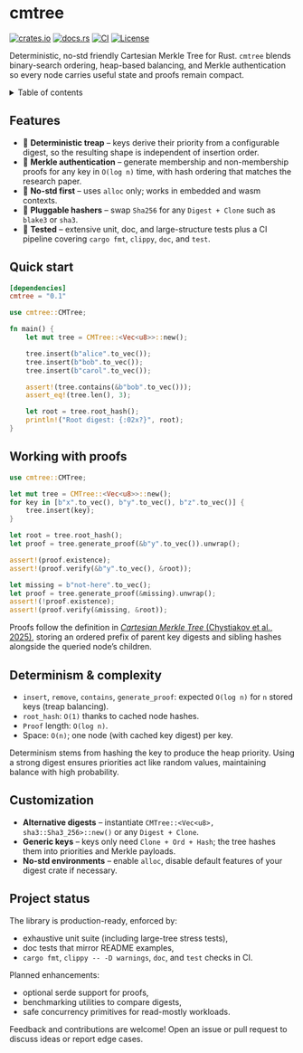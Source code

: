 # cmtree

[![crates.io](https://img.shields.io/crates/v/cmtree.svg)](https://crates.io/crates/cmtree)
[![docs.rs](https://img.shields.io/docsrs/cmtree/latest.svg)](https://docs.rs/cmtree)
[![CI](https://github.com/sam0x17/cmtree/actions/workflows/ci.yaml/badge.svg)](https://github.com/sam0x17/cmtree/actions/workflows/ci.yaml)
[![License](https://img.shields.io/badge/license-MIT%20%7C%20Apache--2.0-blue.svg)](./LICENSE)

Deterministic, no-std friendly Cartesian Merkle Tree for Rust. `cmtree` blends binary-search
ordering, heap-based balancing, and Merkle authentication so every node carries useful state
and proofs remain compact.

<details>
  <summary>Table of contents</summary>

  - [Features](#features)
  - [Quick start](#quick-start)
  - [Working with proofs](#working-with-proofs)
  - [Determinism & complexity](#determinism--complexity)
  - [Customization](#customization)
  - [Project status](#project-status)
</details>

## Features

- 🚀 **Deterministic treap** – keys derive their priority from a configurable digest, so the
  resulting shape is independent of insertion order.
- 🔐 **Merkle authentication** – generate membership and non-membership proofs for any key in
  `O(log n)` time, with hash ordering that matches the research paper.
- 🧵 **No-std first** – uses `alloc` only; works in embedded and wasm contexts.
- 🧩 **Pluggable hashers** – swap `Sha256` for any `Digest + Clone` such as `blake3` or `sha3`.
- 🧪 **Tested** – extensive unit, doc, and large-structure tests plus a CI pipeline
  covering `cargo fmt`, `clippy`, `doc`, and `test`.

## Quick start

```toml
[dependencies]
cmtree = "0.1"
```

```rust
use cmtree::CMTree;

fn main() {
    let mut tree = CMTree::<Vec<u8>>::new();

    tree.insert(b"alice".to_vec());
    tree.insert(b"bob".to_vec());
    tree.insert(b"carol".to_vec());

    assert!(tree.contains(&b"bob".to_vec()));
    assert_eq!(tree.len(), 3);

    let root = tree.root_hash();
    println!("Root digest: {:02x?}", root);
}
```

## Working with proofs

```rust
use cmtree::CMTree;

let mut tree = CMTree::<Vec<u8>>::new();
for key in [b"x".to_vec(), b"y".to_vec(), b"z".to_vec()] {
    tree.insert(key);
}

let root = tree.root_hash();
let proof = tree.generate_proof(&b"y".to_vec()).unwrap();

assert!(proof.existence);
assert!(proof.verify(&b"y".to_vec(), &root));

let missing = b"not-here".to_vec();
let proof = tree.generate_proof(&missing).unwrap();
assert!(!proof.existence);
assert!(proof.verify(&missing, &root));
```

Proofs follow the definition in [*Cartesian Merkle Tree* (Chystiakov et al.,
2025)](https://arxiv.org/pdf/2504.10944), storing an ordered prefix of parent key digests and
sibling hashes alongside the queried node’s children.

## Determinism & complexity

- `insert`, `remove`, `contains`, `generate_proof`: expected `O(log n)` for `n` stored keys
  (treap balancing).
- `root_hash`: `O(1)` thanks to cached node hashes.
- `Proof` length: `O(log n)`.
- Space: `O(n)`; one node (with cached key digest) per key.

Determinism stems from hashing the key to produce the heap priority. Using a strong digest
ensures priorities act like random values, maintaining balance with high probability.

## Customization

- **Alternative digests** – instantiate `CMTree::<Vec<u8>, sha3::Sha3_256>::new()` or any
  `Digest + Clone`.
- **Generic keys** – keys only need `Clone + Ord + Hash`; the tree hashes them into priorities
  and Merkle payloads.
- **No-std environments** – enable `alloc`, disable default features of your digest crate if
  necessary.

## Project status

The library is production-ready, enforced by:

- exhaustive unit suite (including large-tree stress tests),
- doc tests that mirror README examples,
- `cargo fmt`, `clippy -- -D warnings`, `doc`, and `test` checks in CI.

Planned enhancements:

- optional serde support for proofs,
- benchmarking utilities to compare digests,
- safe concurrency primitives for read-mostly workloads.

Feedback and contributions are welcome! Open an issue or pull request to discuss ideas or
report edge cases.
